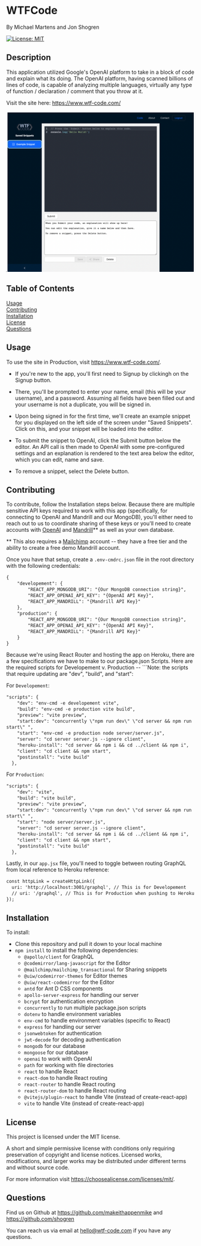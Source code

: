 # WTFCode
<p />By Michael Martens and Jon Shogren

[![License: MIT](https://img.shields.io/badge/License-MIT-yellow.svg)](https://opensource.org/licenses/MIT)

## Description
This application utilized Google's OpenAI platform to take in a block of code and explain what its doing. The OpenAI platform, having scanned billions of lines of code, is capable of analyzing multiple languages, virtually any type of function / declaration / comment that you throw at it.

Visit the site here: https://www.wtf-code.com/

<img src="./client/src/assets/wtf-home-page.png" />
<br>

## Table of Contents
[Usage](#usage)<br />[Contributing](#contributing)<br />[Installation](#installation)<br />[License](#license)<br />[Questions](#questions)

## Usage
To use the site in Production, visit https://www.wtf-code.com/.

* If you're new to the app, you'll first need to Signup by clickingh on the Signup button.

* There, you'll be prompted to enter your name, email (this will be your username), and a password. Assuming all fields have been filled out and your username is not a duplicate, you will be signed in.

* Upon being signed in for the first time, we'll create an example snippet for you displayed on the left side of the screen under "Saved Snippets". Click on this, and your snippet will be loaded into the editor.

* To submit the snippet to OpenAI, click the Submit button below the editor. An API call is then made to OpenAI with some pre-configured settings and an explanation is rendered to the text area below the editor, which you can edit, name and save.
* To remove a snippet, select the Delete button.

## Contributing
To contribute, follow the Installation steps below. Because there are multiple sensitive API keys required to work with this app (specifically, for connecting to OpenAI and Mandrill and our MongoDB), you'll either need to reach out to us to coordinate sharing of these keys or you'll need to create accounts with [OpenAI](https://www.apoenai.com) and [Mandrill](https://www.mandrillapp.com)** as well as your own database.

** This also requires a [Mailchimp](https://www.mailchimp.com) account -- they have a free tier and the ability to create a free demo Mandrill account.

Once you have that setup, create a ```.env-cmdrc.json``` file in the root directory with the following credentials:

```
{
    "developement": {
        "REACT_APP_MONGODB_URI": "{Our MongoDB connection string}",
        "REACT_APP_OPENAI_API_KEY": "{OpenAI API Key}",
        "REACT_APP_MANDRILL": "{Mandrill API Key}"
    },
    "production": {
        "REACT_APP_MONGODB_URI": "{Our MongoDB connection string}",
        "REACT_APP_OPENAI_API_KEY": "{OpenAI API Key}",
        "REACT_APP_MANDRILL": "{Mandrill API Key}"
    }
}
```
Because we're using React Router and hosting the app on Heroku, there are a few specifications we have to make to our package.json Scripts. Here are the required scripts for Developement v. Production -- ```Note: the scripts that require updating are "dev", "build", and "start":

For ```Developement```:

```
"scripts": {
    "dev": "env-cmd -e developement vite",
    "build": "env-cmd -e production vite build",
    "preview": "vite preview",
    "start:dev": "concurrently \"npm run dev\" \"cd server && npm run start\" ",
    "start": "env-cmd -e production node server/server.js",
    "server": "cd server server.js --ignore client",
    "heroku-install": "cd server && npm i && cd ../client && npm i",
    "client": "cd client && npm start",
    "postinstall": "vite build"
  },
  ```

For ```Production```:

```
"scripts": {
    "dev": "vite",
    "build": "vite build",
    "preview": "vite preview",
    "start:dev": "concurrently \"npm run dev\" \"cd server && npm run start\" ",
    "start": "node server/server.js",
    "server": "cd server server.js --ignore client",
    "heroku-install": "cd server && npm i && cd ../client && npm i",
    "client": "cd client && npm start",
    "postinstall": "vite build"
  },
```

Lastly, in our ```app.jsx``` file, you'll need to toggle between routing GraphQL from local reference to Heroku reference:

```
const httpLink = createHttpLink({
  uri: 'http://localhost:3001/graphql', // This is for Developement
  // uri: '/graphql', // This is for Production when pushing to Heroku
});
```

## Installation
To install:

* Clone this repository and pull it down to your local machine
* ```npm install``` to install the following dependencies:
    *  ```@apollo/client``` for GraphQL
    *  ```@codemirror/lang-javascript``` for the Editor
    *  ```@mailchimp/mailchimp_transactional``` for Sharing snippets
    *  ```@uiw/codemirror-themes``` for Editor themes
    *  ```@uiw/react-codemirror``` for the Editor
    *  ```antd``` for Ant D CSS components
    *  ```apollo-server-express``` for handling our server
    *  ```bcrypt``` for authentication encryption
    *  ```concurrently``` to run multiple package.json scripts
    *  ```dotenv``` to handle environment variables
    *  ```env-cmd``` to handle environment variables (specific to React)
    *  ```express``` for handling our server
    *  ```jsonwebtoken``` for authentication
    *  ```jwt-decode``` for decoding authentication
    *  ```mongodb``` for our database
    *  ```mongoose``` for our database
    *  ```openai``` to work with OpenAI
    *  ```path``` for working with file directories
    *  ```react``` to handle React
    *  ```react-dom``` to handle React routing
    *  ```react-router``` to handle React routing
    *  ```react-router-dom``` to handle React routing
    *  ```@vitejs/plugin-react``` to handle Vite (instead of create-react-app)
    *  ```vite``` to handle Vite (instead of create-react-app)

## License
This project is licensed under the MIT license.

A short and simple permissive license with conditions only requiring preservation of copyright and license notices. Licensed works, modifications, and larger works may be distributed under different terms and without source code.<p />For more information visit https://choosealicense.com/licenses/mit/.

## Questions
Find us on Github at https://github.com/makeithappenmike and https://github.com/shogren<p/>You can reach us via email at hello@wtf-code.com if you have any questions.
